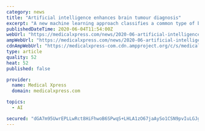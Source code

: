 ```yaml
---
category: news
title: "Artificial intelligence enhances brain tumour diagnosis"
excerpt: "A new machine learning approach classifies a common type of brain tumor into low or high grades with almost 98% accuracy, researchers report in the journal IEEE Access. Scientists in India and Japan,"
publishedDateTime: 2020-06-04T11:54:00Z
webUrl: "https://medicalxpress.com/news/2020-06-artificial-intelligence-brain-tumour-diagnosis.html"
ampWebUrl: "https://medicalxpress.com/news/2020-06-artificial-intelligence-brain-tumour-diagnosis.amp"
cdnAmpWebUrl: "https://medicalxpress-com.cdn.ampproject.org/c/s/medicalxpress.com/news/2020-06-artificial-intelligence-brain-tumour-diagnosis.amp"
type: article
quality: 52
heat: 52
published: false

provider:
  name: Medical Xpress
  domain: medicalxpress.com

topics:
  - AI

secured: "dGA7m95UwrEPLLwRct8HiFhwoB6SPwqS+LHLA1zO67jaAySo1CSN9pvIuLGJgxg0LHratBB2Z+u9t6OzupetblyXpOoadO3Tyx7rtLVTHtw62ynS1Wk9lduWn66y0PHUi9QOGZXAotBmmMJ2rh4ZPMZSfJqEWC0H3hlAVG9ohMXbF5bXnmwOdKnSzSYwPO+6lKojdUyqkHXIZ5X2CReHXGd72enS6PJT/YyGDsmBM1Xf3Fw/6VNUS/Peopa6E5XC3jealb41jBElYH8UEsHVAZt5lzUapmMP22Kc4EJ7iJ9f8Qv2/k0h1fDvIhCnS+BVwcFDWXhSTNYMqvsxCirfOsNkNGKA+RSvatZNsqYRMrEICcv3G5ag7LAd/PpFTPIDNy5iQs2BK5Lvh8qnzxXJRIzmew17qHRTtwmjrkNZiaDu+WW+HKKZVGa36BRGIvMaxrNhr3O+5W/AyJltHKdvy624Kfx2cyUtf3Iqr1K5bMI=;tjlOvPppjwbor0iXawBvpw=="
---
```


